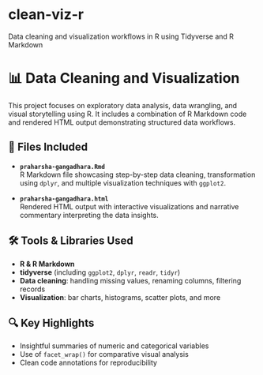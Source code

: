 # clean-viz-r
 Data cleaning and visualization workflows in R using Tidyverse and R Markdown
 
# 📊 Data Cleaning and Visualization

This project focuses on exploratory data analysis, data wrangling, and visual storytelling using R. It includes a combination of R Markdown code and rendered HTML output demonstrating structured data workflows.

## 📁 Files Included

- **`praharsha-gangadhara.Rmd`**  
  R Markdown file showcasing step-by-step data cleaning, transformation using `dplyr`, and multiple visualization techniques with `ggplot2`.

- **`praharsha-gangadhara.html`**  
  Rendered HTML output with interactive visualizations and narrative commentary interpreting the data insights.

## 🛠 Tools & Libraries Used

- **R & R Markdown**
- **tidyverse** (including `ggplot2`, `dplyr`, `readr`, `tidyr`)
- **Data cleaning**: handling missing values, renaming columns, filtering records
- **Visualization**: bar charts, histograms, scatter plots, and more

## 🔍 Key Highlights

- Insightful summaries of numeric and categorical variables
- Use of `facet_wrap()` for comparative visual analysis
- Clean code annotations for reproducibility
